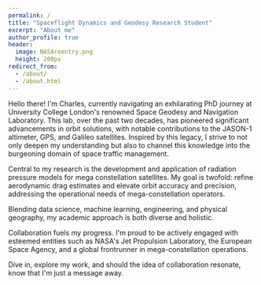 ```yaml
---
permalink: /
title: "Spaceflight Dynamics and Geodesy Research Student"
excerpt: "About me"
author_profile: true
header:
  image: NASAreentry.png
  height: 200px
redirect_from: 
  - /about/
  - /about.html
---
```


Hello there! I'm Charles, currently navigating an exhilarating PhD journey at University College London's renowned Space Geodesy and Navigation Laboratory. This lab, over the past two decades, has pioneered significant advancements in orbit solutions, with notable contributions to the JASON-1 altimeter, GPS, and Galileo satellites. Inspired by this legacy, I strive to not only deepen my understanding but also to channel this knowledge into the burgeoning domain of space traffic management.

Central to my research is the development and application of radiation pressure models for mega constellation satellites. My goal is twofold: refine aerodynamic drag estimates and elevate orbit accuracy and precision, addressing the operational needs of mega-constellation operators.

Blending data science, machine learning, engineering, and physical geography, my academic approach is both diverse and holistic.

Collaboration fuels my progress. I'm proud to be actively engaged with esteemed entities such as NASA's Jet Propulsion Laboratory, the European Space Agency, and a global frontrunner in mega-constellation operations.

Dive in, explore my work, and should the idea of collaboration resonate, know that I'm just a message away.